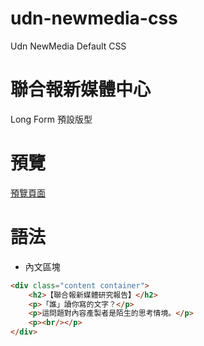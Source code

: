# udn-newmedia-css
Udn NewMedia Default CSS

# 聯合報新媒體中心
Long Form 預設版型

# 預覽
[預覽頁面](https://udn-newmedia.github.io/udn-newmedia-css/)

# 語法
*   內文區塊
```html
<div class="content container">
    <h2>【聯合報新媒體研究報告】</h2>
    <p>「誰」讀你寫的文字？</p>
    <p>這問題對內容產製者是陌生的思考情境。</p>
    <p><br/></p>
</div>
```

